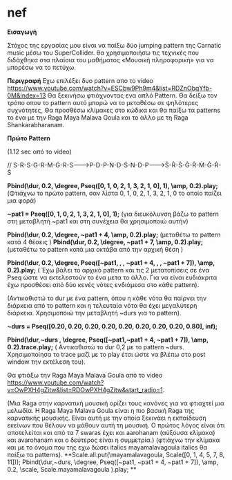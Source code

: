 # nef

**Εισαγωγή**

Στόχος της εργασίας μου είναι να παίξω δύο jumping pattern της Carnatic music μέσω του SuperCollider.
θα χρησιμοποιήσω τις τεχνικές που διδάχθηκα στα πλαίσια του μαθήματος «Μουσική πληροφορική» για να μπορέσω 
να το πετύχω.


**Περιγραφή**
Εχω επιλέξει δυο pattern απο το video 
https://www.youtube.com/watch?v=ESCbw9Ph9m4&list=RDZnObqYfb-0M&index=13 
Θα ξεκινήσω φτιάχνοντας ενα απλό Pattern. Θα δείξω τον τρόπο οπου το pattern αυτό μπορώ να το μεταθέσω σε ψηλότερες συχνότητες,
Θα προσθέσω κλίμακες στο κώδικα  και θα παίξω τα patterns το ένα με την Raga Maya Malava Goula και το άλλο 
με τη Raga Shankarabharanam.

**Πρώτο Pattern**

(1.12 sec από το video)

// S-R-S-G-R-M-G-R-S--->P-D-P-N-D-Ṡ-N-D-P--->Ṡ-Ṙ-Ṡ-Ġ-Ṙ-Ṁ-Ġ-Ṙ- Ṡ

 **Pbind(\dur, 0.2, \degree, Pseq([0, 1, 0, 2, 1, 3, 2, 1, 0], 1), \amp, 0.2).play;**
 (Φτιάχνω το πρώτο pattern, σαν λίστα 0, 1, 0, 2, 1, 3, 2, 1, 0 το οποίο παίζει μια φορά)
 
**~pat1 = Pseq([0, 1, 0, 2, 1, 3, 2, 1, 0], 1);**
 (για διευκόλυνση βάζω το pattern στη μεταβλητή ~pat1 και στη συνέχεια θα χρησιμοποιώ αυτήν)
 
 **Pbind(\dur, 0.2, \degree, ~pat1 + 4, \amp, 0.2).play;**
(μεταθέτω το pattern κατά 4 θέσεις )
**Pbind(\dur, 0.2, \degree, ~pat1 + 7, \amp, 0.2).play;**
(μεταθέτω το pattern κατά μια οκτάβα από την αρχική θέση )

**Pbind(\dur, 0.2, \degree, Pseq([~pat1, \, \, ~pat1 + 4, \, \, ~pat1 + 7]), \amp, 0.2).play;**
( Έχω βάλει το αρχικό pattern και τις 2 μετατοπίσεις σε ένα Pseq ώστε να εκτελεστούν το ένα μετα το άλλο. 
 Για να είναι ευδιάκριτα έχω προσθέσει από δύο κενές νότες ενδιάμεσα στο κάθε pattern).
 
(Αντικαθιστώ το dur με ένα pattern, όπου η κάθε νότα θα παίρνει την διάρκεια από το pattern και η τελευταία νότα θα  έχει μεγαλύτερη διάρκεια. Χρησιμοποιώ την μεταβλητή ~durs για το pattern).

**~durs = Pseq([0.20, 0.20, 0.20, 0.20, 0.20,  0.20, 0.20, 0.20, 0.80], inf);**

**Pbind(\dur,~durs , \degree, Pseq([~pat1,~pat1 + 4, ~pat1 + 7]), \amp, 0.2).trace.play;**
( Aντικαθιστώ το dur 0,2 με το pattern ~durs. Χρησιμοποίησα το trace μαζί με το play έτσι ώστε να βλέπω στο post window την εκτέλεση του).  

Θα φτιάξω την Raga Maya Malava Goula από το video 
https://www.youtube.com/watch?v=OwPXH4gZitw&list=RDOwPXH4gZitw&start_radio=1.

(Μια Raga στην καρνατική μουσική ορίζει τους κανόνες για να φτιαχτεί μια μελωδία. Η Raga Maya Malava Goula  είναι η πιο βασική Raga της καρνατικής μουσικής. Είναι αυτή με την οποία  ξεκινάει η εκπαίδευση εκείνων που θέλουν να μάθουν αυτή τη μουσική. Ο πρώτος λόγος είναι ότι αποτελείται και από τα 7 swaras έχει  και aarohanam (αύξουσα κλίμακα) και avarohanam και ο δεύτερος είναι η συμμετρία.)
(φτιάχνω την κλίμακα και με το όνομα που της εχω δώσει italics mayamalavagoula italics θα παίξω τα patterns).
**Scale.all.put(\mayamalavagoula, Scale([0, 1, 4, 5, 7, 8, 11]));
Pbind(\dur,~durs, \degree, Pseq([~pat1, ~pat1 + 4, ~pat1 + 7]), \amp, 0.2,
	\scale, Scale.mayamalavagoula
).play; **




